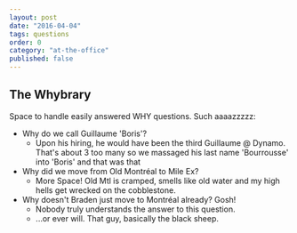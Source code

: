 ```yaml
---
layout: post
date: "2016-04-04"
tags: questions
order: 0
category: "at-the-office"
published: false
---
```



## The Whybrary

Space to handle easily answered WHY questions. Such aaaazzzzz:
- Why do we call Guillaume 'Boris'?
  - Upon his hiring, he would have been the third Guillaume @ Dynamo. That's about 3 too many so we massaged his last name 'Bourrousse' into 'Boris' and that was that
- Why did we move from Old Montréal to Mile Ex?
  - More Space! Old Mtl is cramped, smells like old water and my high hells get wrecked on the cobblestone. 
- Why doesn't Braden just move to Montréal already? Gosh!
  - Nobody truly understands the answer to this question.
  - ...or ever will. That guy, basically the black sheep.
